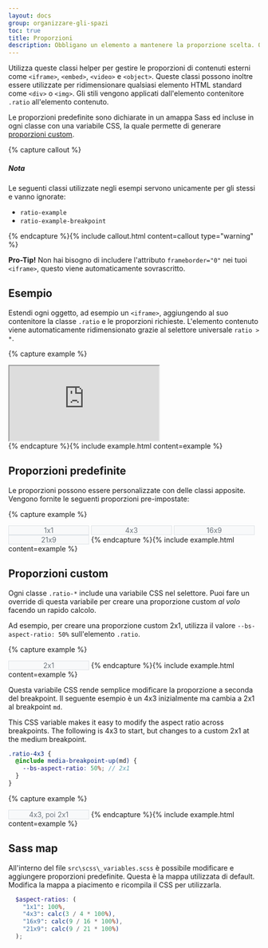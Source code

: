```yaml
---
layout: docs
group: organizzare-gli-spazi
toc: true
title: Proporzioni
description: Obbligano un elemento a mantenere la proporzione scelta. Ottima soluzione per includere video o slideshow responsive basati sulla larghezza dell'elemento parent.
---
```


<style>
  /* Style override for Documentation purposes - Proporzioni*/
  .ratio-example {
    display: inline-flex;
    justify-content: center;
    align-content: center;
    width: 10rem;
    color: #6c757d;
    background-color: #f8f9fa;
    border: 1px solid #dee2e6;
  }
  .ratio-example div {
    display: flex;
    align-items: center;
    justify-content: center;
  }

  @media (min-width: 768px) {
    .ratio-example-breakpoint {
      --bs-aspect-ratio: 50%;
    }
  }

}
</style>

Utilizza queste classi helper per gestire le proporzioni di contenuti esterni come `<iframe>`, `<embed>`, `<video>` e `<object>`. Queste classi possono inoltre essere utilizzate per ridimensionare qualsiasi elemento HTML standard come `<div>` o `<img>`. Gli stili vengono applicati dall'elemento contenitore `.ratio` all'elemento contenuto.

Le proporzioni predefinite sono dichiarate in un amappa Sass ed incluse in ogni classe con una variabile CSS, la quale permette di generare [proporzioni custom](#proporzioni-custom).

{% capture callout %}

##### Nota

Le seguenti classi utilizzate negli esempi servono unicamente per gli stessi e vanno ignorate:
- `ratio-example`
- `ratio-example-breakpoint`

{% endcapture %}{% include callout.html content=callout type="warning" %}



**Pro-Tip!** Non hai bisogno di includere l'attributo `frameborder="0"` nei tuoi `<iframe>`, questo viene automaticamente
sovrascritto.

## Esempio

Estendi ogni oggetto, ad esempio un `<iframe>`, aggiungendo al suo contenitore la classe `.ratio` e le proporzioni
richieste. L'elemento contenuto viene automaticamente ridimensionato grazie al selettore universale `ratio > *`.

{% capture example %}

<div class="ratio ratio-16x9">
  <iframe title="Video YouTube" src="https://www.youtube.com/embed/RaHmGbBOP84" allowfullscreen></iframe>
</div>
{% endcapture %}{% include example.html content=example %}

## Proporzioni predefinite

Le proporzioni possono essere personalizzate con delle classi apposite.  
Vengono fornite le seguenti proporzioni pre-impostate:

{% capture example %}
<div class="ratio ratio-1x1 ratio-example">
  <div>1x1</div>
</div>
<div class="ratio ratio-4x3 ratio-example">
  <div>4x3</div>
</div>
<div class="ratio ratio-16x9 ratio-example">
  <div>16x9</div>
</div>
<div class="ratio ratio-21x9 ratio-example">
  <div>21x9</div>
</div>
{% endcapture %}{% include example.html content=example %}

## Proporzioni custom

Ogni classe `.ratio-*` include una variabile CSS nel selettore. Puoi fare un override di questa variabile per creare una proporzione custom _al volo_ facendo un rapido calcolo.

Ad esempio, per creare una proporzione custom 2x1, utilizza il valore `--bs-aspect-ratio: 50%` sull'elemento `.ratio`.

{% capture example %}
<div class="ratio ratio-example" style="--bs-aspect-ratio: 50%;">
  <div>2x1</div>
</div>
{% endcapture %}{% include example.html content=example %}

Questa variabile CSS rende semplice modificare la proporzione a seconda del breakpoint. Il seguente esempio è un 4x3 inizialmente ma cambia a 2x1 al breakpoint `md`.

This CSS variable makes it easy to modify the aspect ratio across breakpoints. The following is 4x3 to start, but changes to a custom 2x1 at the medium breakpoint.

```scss
.ratio-4x3 {
  @include media-breakpoint-up(md) {
    --bs-aspect-ratio: 50%; // 2x1
  }
}
```

{% capture example %}
<div class="ratio ratio-4x3 ratio-example ratio-example-breakpoint">
  <div>4x3, poi 2x1</div>
</div>
{% endcapture %}{% include example.html content=example %}

## Sass map

All'interno del file `src\scss\_variables.scss` è possibile modificare e aggiungere proporzioni predefinite. Questa è la mappa utilizzata di default. Modifica la mappa a piacimento e ricompila il CSS per utilizzarla.

```scss
  $aspect-ratios: (
    "1x1": 100%,
    "4x3": calc(3 / 4 * 100%),
    "16x9": calc(9 / 16 * 100%),
    "21x9": calc(9 / 21 * 100%)
  );
```
